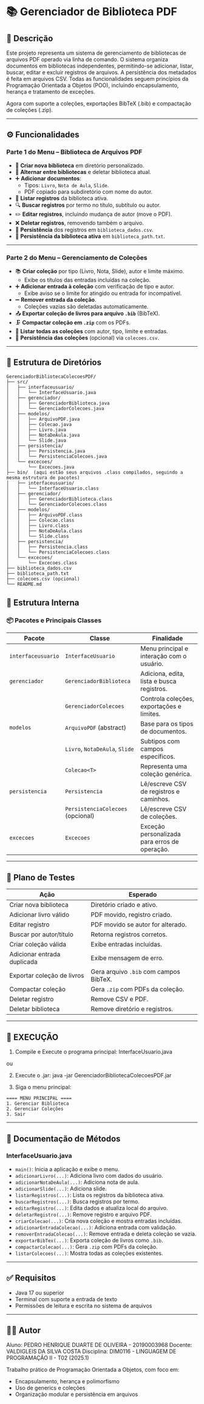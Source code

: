 # 📚 Gerenciador de Biblioteca PDF

## 📌 Descrição

Este projeto representa um sistema de gerenciamento de bibliotecas de arquivos PDF operado via linha de comando.
O sistema organiza documentos em bibliotecas independentes, permitindo-se adicionar, listar, buscar, editar e excluir registros de arquivos.
A persistência dos metadados é feita em arquivos CSV.
Todas as funcionalidades seguem princípios da Programação Orientada a Objetos (POO), incluindo encapsulamento, herança e tratamento de exceções.

Agora com suporte a coleções, exportações BibTeX (.bib) e compactação de coleções (.zip).

---

## ⚙️ Funcionalidades

### Parte 1 do Menu – Biblioteca de Arquivos PDF

- 📁 **Criar nova biblioteca** em diretório personalizado.
- 🔄 **Alternar entre bibliotecas** e deletar biblioteca atual.
- ➕ **Adicionar documentos**:
  - Tipos: `Livro`, `Nota de Aula`, `Slide`.
  - PDF copiado para subdiretório com nome do autor.
- 📄 **Listar registros** da biblioteca ativa.
- 🔍 **Buscar registros** por termo no título, subtítulo ou autor.
- ✏️ **Editar registros**, incluindo mudança de autor (move o PDF).
- ❌ **Deletar registros**, removendo também o arquivo.
- 💾 **Persistência** dos registros em `biblioteca_dados.csv`.
- 📌 **Persistência da biblioteca ativa** em `biblioteca_path.txt`.

---

### Parte 2 do Menu – Gerenciamento de Coleções

- 📚 **Criar coleção** por tipo (Livro, Nota, Slide), autor e limite máximo.
  - Exibe os títulos das entradas incluídas na coleção.
- ➕ **Adicionar entrada à coleção** com verificação de tipo e autor.
  - Exibe aviso se o limite for atingido ou entrada for incompatível.
- ➖ **Remover entrada da coleção**.
  - Coleções vazias são deletadas automaticamente.
- 📤 **Exportar coleção de livros para arquivo `.bib`** (BibTeX).
- 🗜️ **Compactar coleção em `.zip`** com os PDFs.
- 📄 **Listar todas as coleções** com autor, tipo, limite e entradas.
- 💾 **Persistência das coleções** (opcional) via `colecoes.csv`.

---

## 📂 Estrutura de Diretórios

```
GerenciadorBibliotecaColecoesPDF/
├── src/
│   ├── interfaceusuario/
│   │   └── InterfaceUsuario.java
│   ├── gerenciador/
│   │   ├── GerenciadorBiblioteca.java
│   │   └── GerenciadorColecoes.java
│   ├── modelos/
│   │   ├── ArquivoPDF.java
│   │   ├── Colecao.java
│   │   ├── Livro.java
│   │   ├── NotaDeAula.java
│   │   └── Slide.java
│   ├── persistencia/
│   │   ├── Persistencia.java
│   │   └── PersistenciaColecoes.java
│   └── excecoes/
│       └── Excecoes.java
├── bin/  (aqui estão seus arquivos .class compilados, seguindo a mesma estrutura de pacotes)
│   ├── interfaceusuario/
│   │   └── InterfaceUsuario.class
│   ├── gerenciador/
│   │   ├── GerenciadorBiblioteca.class
│   │   └── GerenciadorColecoes.class
│   ├── modelos/
│   │   ├── ArquivoPDF.class
│   │   ├── Colecao.class
│   │   ├── Livro.class
│   │   ├── NotaDeAula.class
│   │   └── Slide.class
│   ├── persistencia/
│   │   ├── Persistencia.class
│   │   └── PersistenciaColecoes.class
│   └── excecoes/
│       └── Excecoes.class
├── biblioteca_dados.csv
├── biblioteca_path.txt
├── colecoes.csv (opcional)
└── README.md
```

## 🧠 Estrutura Interna

### 📦 Pacotes e Principais Classes

| Pacote           | Classe                          | Finalidade |
|------------------|----------------------------------|------------|
| `interfaceusuario` | `InterfaceUsuario`               | Menu principal e interação com o usuário. |
| `gerenciador`     | `GerenciadorBiblioteca`          | Adiciona, edita, lista e busca registros. |
|                  | `GerenciadorColecoes`            | Controla coleções, exportações e limites. |
| `modelos`         | `ArquivoPDF` (abstract)          | Base para os tipos de documentos. |
|                  | `Livro`, `NotaDeAula`, `Slide`    | Subtipos com campos específicos. |
|                  | `Colecao<T>`                     | Representa uma coleção genérica. |
| `persistencia`    | `Persistencia`                   | Lê/escreve CSV de registros e caminhos. |
|                  | `PersistenciaColecoes` (opcional) | Lê/escreve CSV de coleções. |
| `excecoes`        | `Excecoes`                       | Exceção personalizada para erros de operação. |

---


## 🧪 Plano de Testes

| Ação                            | Esperado                                 |
|---------------------------------|-------------------------------------------|
| Criar nova biblioteca           | Diretório criado e ativo.                 |
| Adicionar livro válido          | PDF movido, registro criado.              |
| Editar registro                 | PDF movido se autor for alterado.         |
| Buscar por autor/título         | Retorna registros corretos.               |
| Criar coleção válida            | Exibe entradas incluídas.                 |
| Adicionar entrada duplicada     | Exibe mensagem de erro.                   |
| Exportar coleção de livros      | Gera arquivo `.bib` com campos BibTeX.    |
| Compactar coleção               | Gera `.zip` com PDFs da coleção.          |
| Deletar registro                | Remove CSV e PDF.                         |
| Deletar biblioteca              | Remove diretório e registros.             |

---

## 🚀 EXECUÇÃO

1. Compile e Execute o programa principal:
   	InterfaceUsuario.java

ou

2. Execute o .jar:
	java -jar GerenciadorBibliotecaColecoesPDF.jar

3. Siga o menu principal:

```
==== MENU PRINCIPAL ====
1. Gerenciar Biblioteca
2. Gerenciar Coleções
3. Sair
```

---

## 📘 Documentação de Métodos

### InterfaceUsuario.java

- `main()`: Inicia a aplicação e exibe o menu.
- `adicionarLivro(...)`: Adiciona livro com dados do usuário.
- `adicionarNotaDeAula(...)`: Adiciona nota de aula.
- `adicionarSlide(...)`: Adiciona slide.
- `listarRegistros(...)`: Lista os registros da biblioteca ativa.
- `buscarRegistros(...)`: Busca registros por termo.
- `editarRegistro(...)`: Edita dados e atualiza local do arquivo.
- `deletarRegistro(...)`: Remove registro e arquivo PDF.
- `criarColecao(...)`: Cria nova coleção e mostra entradas incluídas.
- `adicionarEntradaColecao(...)`: Adiciona entrada com validação.
- `removerEntradaColecao(...)`: Remove entrada e deleta coleção se vazia.
- `exportarBibTex(...)`: Exporta coleção de livros como `.bib`.
- `compactarColecao(...)`: Gera `.zip` com PDFs da coleção.
- `listarColecoes(...)`: Mostra todas as coleções existentes.

---

## ✅ Requisitos

- Java 17 ou superior
- Terminal com suporte a entrada de texto
- Permissões de leitura e escrita no sistema de arquivos

---

## 👨‍💻 Autor

Aluno: PEDRO HENRIQUE DUARTE DE OLIVEIRA - 20190003968
Docente: VALDIGLEIS DA SILVA COSTA
Disciplina: DIM0116 - LINGUAGEM DE PROGRAMAÇÃO II - T02 (2025.1)

Trabalho prático de Programação Orientada a Objetos, com foco em:
- Encapsulamento, herança e polimorfismo
- Uso de generics e coleções
- Organização modular e persistência em arquivos